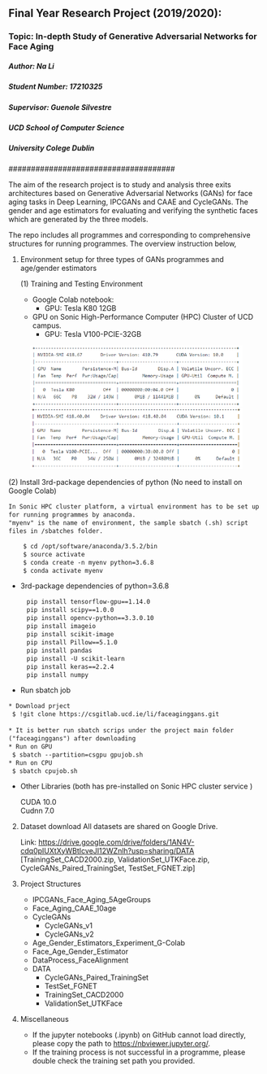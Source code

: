 ## Final Year Research Project (2019/2020):
### Topic: In-depth Study of Generative Adversarial Networks for Face Aging ###

##### Author: Na Li
##### Student Number: 17210325 
##### Supervisor: Guenole Silvestre 
##### UCD School of Computer Science
##### University Colege Dublin 
##################################### 

The aim of the research project is to study and analysis three exits architectures based on Generative Adversarial Networks (GANs) for face aging tasks in Deep Learning, IPCGANs and CAAE and CycleGANs. The gender and age estimators for evaluating and verifying the synthetic faces which are generated by the three models.

The repo includes all programmes and corresponding to comprehensive structures for running programmes.
The overview instruction below,
1. Environment setup for three types of GANs programmes and age/gender estimators

	 (1) Training and Testing Environment
	  - Google Colab notebook:
	     - GPU: Tesla K80 12GB
	  - GPU on Sonic High-Performance Computer (HPC) Cluster of UCD campus.
	     - GPU: Tesla V100-PCIE-32GB
<p align="center">
  <img src="infor/GPU_colab.PNG" height="120",width="800"> 
  <img src="infor/GPU_sonic.PNG" height="120",width="800">  
</p>
	 (2) Install 3rd-package dependencies of python (No need to install on Google Colab)
	 
    In Sonic HPC cluster platform, a virtual environment has to be set up for running programmes by anaconda.
    "myenv" is the name of environment, the sample sbatch (.sh) script files in /sbatches folder.
```    
    $ cd /opt/software/anaconda/3.5.2/bin
    $ source activate
    $ conda create -n myenv python=3.6.8
    $ conda activate myenv
```
    
- 3rd-package dependencies of python=3.6.8

```
     pip install tensorflow-gpu==1.14.0
     pip install scipy==1.0.0
     pip install opencv-python==3.3.0.10
     pip install imageio
     pip install scikit-image
     pip install Pillow==5.1.0
     pip install pandas
     pip install -U scikit-learn
     pip install keras==2.2.4
     pip install numpy 

 ```
- Run sbatch job
```
* Download prject
 $ !git clone https://csgitlab.ucd.ie/li/faceaginggans.git
 
* It is better run sbatch scrips under the project main folder ("faceaginggans") after downloading
* Run on GPU
 $ sbatch --partition=csgpu gpujob.sh 
* Run on CPU
 $ sbatch cpujob.sh
```
- Other Libraries (both has pre-installed on Sonic HPC cluster service )
   
   CUDA 10.0 \
   Cudnn 7.0
   
2. Dataset download 
All datasets are shared on Google Drive.

    Link:  https://drive.google.com/drive/folders/1AN4V-cdq0pIUXtXyWBtIcveJI12WZnlh?usp=sharing/DATA 
    [TrainingSet_CACD2000.zip, ValidationSet_UTKFace.zip, CycleGANs_Paired_TrainingSet, TestSet_FGNET.zip]

3. Project Structures 
        
	- IPCGANs_Face_Aging_5AgeGroups
	- Face_Aging_CAAE_10age
	- CycleGANs
	   - CycleGANs_v1
	   - CycleGANs_v2
	- Age_Gender_Estimators_Experiment_G-Colab
	- Face_Age_Gender_Estimator	
	- DataProcess_FaceAlignment
	- DATA
	   - CycleGANs_Paired_TrainingSet
	   - TestSet_FGNET
	   - TrainingSet_CACD2000
	   - ValidationSet_UTKFace

4. Miscellaneous
   
   - If the jupyter notebooks (.ipynb) on GitHub cannot load directly, please copy the path to https://nbviewer.jupyter.org/.
   - If the training process is not successful in a programme, please double check the training set path you provided.
